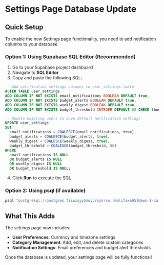 # Settings Page Database Update

## Quick Setup

To enable the new Settings page functionality, you need to add notification columns to your database.

### Option 1: Using Supabase SQL Editor (Recommended)

1. Go to your Supabase project dashboard
2. Navigate to **SQL Editor**
3. Copy and paste the following SQL:

```sql
-- Add notification settings columns to user_settings table
ALTER TABLE user_settings 
ADD COLUMN IF NOT EXISTS email_notifications BOOLEAN DEFAULT true,
ADD COLUMN IF NOT EXISTS budget_alerts BOOLEAN DEFAULT true,
ADD COLUMN IF NOT EXISTS weekly_digest BOOLEAN DEFAULT true,
ADD COLUMN IF NOT EXISTS budget_threshold INTEGER DEFAULT 80 CHECK (budget_threshold >= 50 AND budget_threshold <= 100);

-- Update existing users to have default notification settings
UPDATE user_settings 
SET 
  email_notifications = COALESCE(email_notifications, true),
  budget_alerts = COALESCE(budget_alerts, true),
  weekly_digest = COALESCE(weekly_digest, true),
  budget_threshold = COALESCE(budget_threshold, 80)
WHERE 
  email_notifications IS NULL 
  OR budget_alerts IS NULL 
  OR weekly_digest IS NULL 
  OR budget_threshold IS NULL;
```

4. Click **Run** to execute the SQL

### Option 2: Using psql (if available)

```bash
psql "postgresql://postgres.fiswiqyybmoycrsykrxw:[Halifax&95]@aws-1-ca-central-1.pooler.supabase.com:6543/postgres" -f update-user-settings.sql
```

## What This Adds

The settings page now includes:

- **User Preferences**: Currency and timezone settings
- **Category Management**: Add, edit, and delete custom categories
- **Notification Settings**: Email preferences and budget alert thresholds

Once the database is updated, your settings page will be fully functional!
